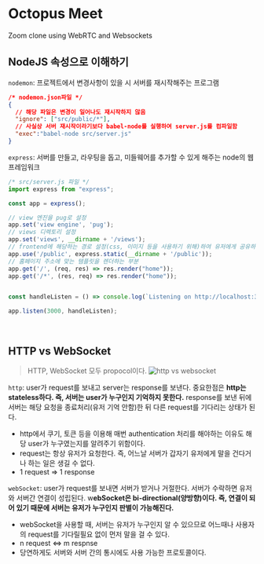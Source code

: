 # Octopus Meet
Zoom clone using WebRTC and Websockets


## NodeJS 속성으로 이해하기
`nodemon`: 프로젝트에서 변경사항이 있을 시 서버를 재시작해주는 프로그램
```json
/* nodemon.json파일 */
{
  // 해당 파일은 변경이 일어나도 재시작하지 않음
  "ignore": ["src/public/*"],
  // 사실상 서버 재시작이라기보다 babel-node를 실행하여 server.js를 컴파일함
  "exec":"babel-node src/server.js"
}
```

`express`: 서버를 만들고, 라우팅을 돕고, 미들웨어를 추가할 수 있게 해주는 node의 웹 프레임워크
```javascript
/* src/server.js 파일 */
import express from "express";

const app = express();

// view 엔진을 pug로 설정
app.set('view engine', 'pug');
// views 디렉토리 설정
app.set('views', __dirname + '/views');
// frontend에 해당하는 경로 설정(css, 이미지 등을 사용하기 위해)하여 유저에게 공유하는 역할
app.use('/public', express.static(__dirname + '/public'));
// 홈페이지 주소에 맞는 템플릿을 렌더하는 부분
app.get('/', (req, res) => res.render("home"));
app.get('/*', (res, req) => res.render("home"));


const handleListen = () => console.log(`Listening on http://localhost:3000`);

app.listen(3000, handleListen);
```
<br/>

## HTTP vs WebSocket
> HTTP, WebSocket 모두 propocol이다.
![http vs websocket](https://1.bp.blogspot.com/-iGGehbQ-j0Y/XnzF5N2gF8I/AAAAAAAAMVs/olfPCU8mxE4kNMMa7qdv70STtn3owJ4zACLcBGAsYHQ/w680/ws01.png)

`http`: user가 request를 보내고 server는 response를 보낸다. 중요한점은 **http는 stateless하다. 즉, 서버는 user가 누구인지 기억하지 못한다.** response를 보낸 뒤에 서버는 해당 요청을 종료처리(유저 기억 안함)한 뒤 다른 request를 기다리는 상태가 된다. 
- http에서 쿠기, 토큰 등을 이용해 매번 authentication 처리를 해야하는 이유도 해당 user가 누구였는지를 알려주기 위함이다.
- request는 항상 유저가 요청한다. 즉, 어느날 서버가 갑자기 유저에게 말을 건다거나 하는 일은 생길 수 없다.
- 1 request => 1 response

`webSocket`: user가 request를 보내면 서버가 받거나 거절한다. 서버가 수락하면 유저와 서버간 연결이 성립된다. w**ebSocket은 bi-directional(양방향)이다. 즉, 연결이 되어 있기 때문에 서버는 유저가 누구인지 판별이 가능해진다.**
- webSocket을 사용할 때, 서버는 유저가 누구인지 알 수 있으므로 어느때나 사용자의 request를 기다릴필요 없이 먼저 말을 걸 수 있다.
- n request <=> m respnse
- 당연하게도 서버와 서버 간의 통시에도 사용 가능한 프로토콜이다.



